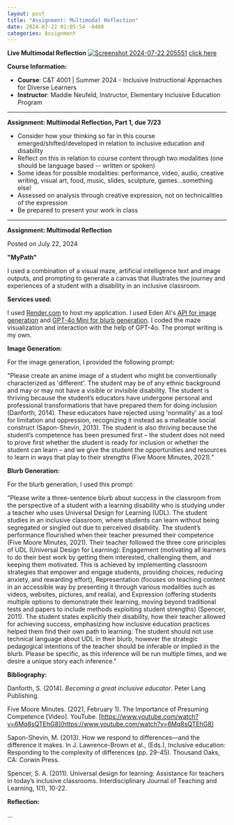 ```yaml
---
layout: post
title: "Assignment: Multimodal Reflection"
date: 2024-07-22 01:05:54 -0400
categories: Assignment
---
```


**Live Multimodal Reflection**
[![Screenshot 2024-07-22 205551](https://mypath-1.onrender.com/media/Screenshot%202024-07-22%20205551.png)](https://mypath-1.onrender.com/)
[click here](https://mypath-1.onrender.com/)

**Course Information:**

- **Course**: C&T 4001 | Summer 2024 - Inclusive Instructional Approaches for Diverse Learners
- **Instructor**: Maddie Neufeld, Instructor, Elementary Inclusive Education Program

---

**Assignment: Multimodal Reflection, Part 1, due 7/23**
- Consider how your thinking so far in this course emerged/shifted/developed in relation to inclusive education and disability
- Reflect on this in relation to course content through two modalities (one should be language based -- written or spoken) 
- Some ideas for possible modalities: performance, video, audio, creative writing, visual art, food, music, slides, sculpture, games...something else! 
- Assessed on analysis through creative expression, not on technicalities of the expression
- Be prepared to present your work in class 

---

**Assignment: Multimodal Reflection**

Posted on July 22, 2024

**"MyPath"**

I used a combination of a visual maze, artificial intelligence text and image outputs, and prompting to generate a canvas that illustrates the journey and experiences of a student with a disability in an inclusive classroom.

**Services used:**

I used [Render.com](https://render.com/) to host my application. I used Eden AI's [API for image generation](https://app.edenai.run/admin/api-settings/features-preferences) and [GPT-4o Mini for blurb generation](https://openai.com/index/gpt-4o-mini-advancing-cost-efficient-intelligence/). I coded the maze visualization and interaction with the help of GPT-4o. The prompt writing is my own.

**Image Generation:**

For the image generation, I provided the following prompt:

"Please create an anime image of a student who might be conventionally characterized as 'different'. The student may be of any ethnic background and may or may not have a visible or invisible disability. The student is thriving because the student’s educators have undergone personal and professional transformations that have prepared them for doing inclusion (Danforth, 2014). These educators have rejected using 'normality' as a tool for limitation and oppression, recognizing it instead as a malleable social construct (Sapon-Shevin, 2013). The student is also thriving because the student’s competence has been presumed first – the student does not need to prove first whether the student is ready for inclusion or whether the student can learn – and we give the student the opportunities and resources to learn in ways that play to their strengths (Five Moore Minutes, 2021)."

**Blurb Generation:**

For the blurb generation, I used this prompt:

"Please write a three-sentence blurb about success in the classroom from the perspective of a student with a learning disability who is studying under a teacher who uses Universal Design for Learning (UDL). The student studies in an inclusive classroom, where students can learn without being segregated or singled out due to perceived disability. The student’s performance flourished when their teacher presumed their competence (Five Moore Minutes, 2021). Their teacher followed the three core principles of UDL (Universal Design for Learning): Engagement (motivating all learners to do their best work by getting them interested, challenging them, and keeping them motivated. This is achieved by implementing classroom strategies that empower and engage students, providing choices, reducing anxiety, and rewarding effort), Representation (focuses on teaching content in an accessible way by presenting it through various modalities such as videos, websites, pictures, and realia), and Expression (offering students multiple options to demonstrate their learning, moving beyond traditional tests and papers to include methods exploiting student strengths) (Spencer, 2011). The student states explicitly their disability, how their teacher allowed for achieving success, emphasizing how inclusive education practices helped them find their own path to learning. The student should not use technical language about UDL in their blurb, however the strategic pedagogical intentions of the teacher should be inferable or implied in the blurb. Please be specific, as this inference will be run multiple times, and we desire a unique story each inference."

**Bibliography:**

Danforth, S. (2014). *Becoming a great inclusive educator*. Peter Lang Publishing.

Five Moore Minutes. (2021, February 1). The Importance of Presuming Competence [Video]. YouTube. [https://www.youtube.com/watch?v=6Mq8sQTEhG8](https://www.youtube.com/watch?v=6Mq8sQTEhG8)

Sapon-Shevin, M. (2013). How we respond to differences—and the difference it makes. In J. Lawrence-Brown et al., (Eds.), Inclusive education: Responding to the complexity of differences (pp. 29-45). Thousand Oaks, CA: Corwin Press.

Spencer, S. A. (2011). Universal design for learning: Assistance for teachers in today’s inclusive classrooms. Interdisciplinary Journal of Teaching and Learning, 1(1), 10-22.

**Reflection:**

...
